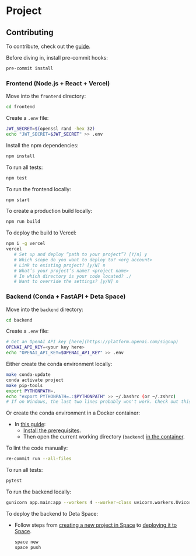 # Project

## Contributing

To contribute, check out the [guide](./CONTRIBUTING.md).

Before diving in, install pre-commit hooks:

   ```bash
   pre-commit install
   ```

### Frontend (Node.js + React + Vercel)

Move into the `frontend` directory:

   ```bash
   cd frontend
   ```

Create a `.env` file:

   ```bash
   JWT_SECRET=$(openssl rand -hex 32)
   echo "JWT_SECRET=$JWT_SECRET" >> .env
   ```

Install the npm dependencies:

   ```bash
   npm install
   ```

To run all tests:

   ```bash
   npm test
   ```

To run the frontend locally:

   ```bash
   npm start
   ```

To create a production build locally:

   ```bash
   npm run build
   ```

To deploy the build to Vercel:

   ```bash
   npm i -g vercel
   vercel
      # Set up and deploy “path to your project”? [Y/n] y
      # Which scope do you want to deploy to? <org account>
      # Link to existing project? [y/N] n
      # What’s your project’s name? <project name>
      # In which directory is your code located? ./
      # Want to override the settings? [y/N] n
   ```

### Backend (Conda + FastAPI + Deta Space)

Move into the `backend` directory:

   ```bash
   cd backend
   ```

Create a `.env` file:

   ```bash
   # Get an OpenAI API key [here](https://platform.openai.com/signup)
   OPENAI_API_KEY=<your key here>
   echo "OPENAI_API_KEY=$OPENAI_API_KEY" >> .env
   ```

Either create the conda environment locally:

   ```bash
   make conda-update
   conda activate project
   make pip-tools
   export PYTHONPATH=.
   echo "export PYTHONPATH=.:$PYTHONPATH" >> ~/.bashrc (or ~/.zshrc)
   # If on Windows, the last two lines probably won't work. Check out this guide for more info: https://datatofish.com/add-python-to-windows-path/
   ```

Or create the conda environment in a Docker container:

- In [this guide](https://code.visualstudio.com/docs/devcontainers/containers#_getting-started):
  - [Install the prerequisites](https://code.visualstudio.com/docs/devcontainers/containers#_getting-started).
  - Then open the current working directory (`backend`) [in the container](https://code.visualstudio.com/docs/devcontainers/containers#_quick-start-open-an-existing-folder-in-a-container).

To lint the code manually:

   ```bash
   re-commit run --all-files
   ```

To run all tests:

   ```bash
   pytest
   ```

To run the backend locally:

   ```bash
   gunicorn app.main:app --workers 4 --worker-class uvicorn.workers.UvicornWorker --bind 0.0.0.0
   ```

To deploy the backend to Deta Space:

- Follow steps from [creating a new project in Space](https://fastapi.tiangolo.com/deployment/deta/#create-a-new-project-in-space) to [deploying it to Space](https://fastapi.tiangolo.com/deployment/deta/#check-it).

   ```bash
   space new
   space push
   ```
